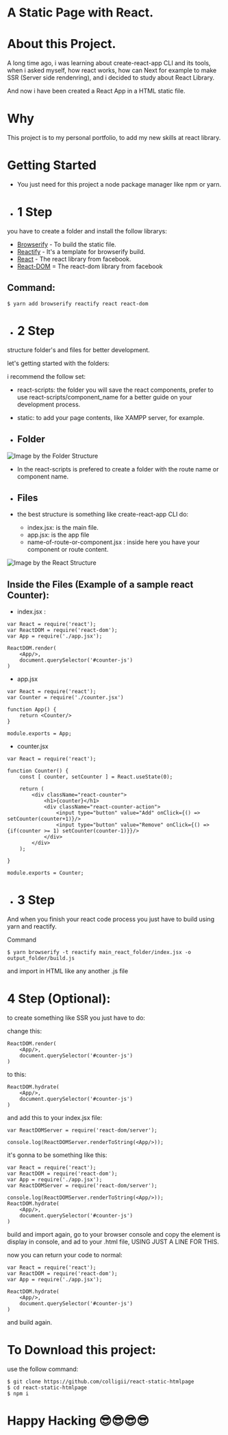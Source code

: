 # A Static Page with React.

# About this Project.

A long time ago, i was learning about create-react-app CLI and its tools, when i asked myself, how react works, how can Next for example to make SSR (Server side rendenring), and i decided to study about React Library.

And now i have been created a React App in a HTML static file.

# Why

This project is to my personal portfolio, to add my new skills at react library.

# Getting Started

- You just need for this project a node package manager like npm or yarn.

- # 1 Step

you have to create a folder and install the follow librarys:

- [Browserify](https://www.npmjs.com/package/browserify) - To build the static file.
- [Reactify](https://www.npmjs.com/package/reactify) - It's a template for browserify build.
- [React](https://www.npmjs.com/package/react) - The react library from facebook.
- [React-DOM](https://www.npmjs.com/package/react-dom) = The react-dom library from facebook

## Command: 
```
$ yarn add browserify reactify react react-dom
```

- # 2 Step

structure folder's and files for better development.

let's getting started with the folders:

i recommend the follow set:

- react-scripts: the folder you will save the react components, prefer to use react-scripts/component_name for a better guide on your development process.

- static: to add your page contents, like XAMPP server, for example.

- ## Folder

![Image by the Folder Structure](https://github.com/colligii/react-static-htmlpage/blob/main/img/folder_structure.png?raw=true)

- In the react-scripts is prefered to create a folder with the route name or component name.

- ## Files

- the best structure is something like create-react-app CLI do:
    - index.jsx: is the main file.
    - app.jsx: is the app file
    - name-of-route-or-component.jsx : inside here you have your component or route content.

![Image by the React Structure](https://github.com/colligii/react-static-htmlpage/blob/main/img/react_structure.png?raw=true)

## Inside the Files (Example of a sample react Counter):

- index.jsx :
```
var React = require('react');
var ReactDOM = require('react-dom');
var App = require('./app.jsx');

ReactDOM.render(
    <App/>,
    document.querySelector('#counter-js')
)
```

- app.jsx

```
var React = require('react');
var Counter = require('./counter.jsx')

function App() {
    return <Counter/>
}

module.exports = App;
```

- counter.jsx

```
var React = require('react');

function Counter() {
    const [ counter, setCounter ] = React.useState(0);

    return (
        <div className="react-counter">
            <h1>{counter}</h1>
            <div className="react-counter-action">
                <input type="button" value="Add" onClick={() => setCounter(counter+1)}/>
                <input type="button" value="Remove" onClick={() => {if(counter >= 1) setCounter(counter-1)}}/>
            </div>
        </div>
    );

}

module.exports = Counter;
```

- # 3 Step

And when you finish your react code process you just have to build using yarn and reactify.

Command
```
$ yarn browserify -t reactify main_react_folder/index.jsx -o output_folder/build.js
```

and import in HTML like any another .js file

# 4 Step (Optional): 

to create something like SSR you just have to do: 

change this:

```
ReactDOM.render(
    <App/>,
    document.querySelector('#counter-js')
)
```

to this:

```
ReactDOM.hydrate(
    <App/>,
    document.querySelector('#counter-js')
)
```

and add this to your index.jsx file: 

```
var ReactDOMServer = require('react-dom/server');

console.log(ReactDOMServer.renderToString(<App/>));
```

it's gonna to be something like this: 

```
var React = require('react');
var ReactDOM = require('react-dom');
var App = require('./app.jsx');
var ReactDOMServer = require('react-dom/server');

console.log(ReactDOMServer.renderToString(<App/>));
ReactDOM.hydrate(
    <App/>,
    document.querySelector('#counter-js')
)
```

build  and import again, go to your browser console and copy the element is display in console, and ad to your .html file, USING JUST A LINE FOR THIS.

now you can return your code to normal: 
```
var React = require('react');
var ReactDOM = require('react-dom');
var App = require('./app.jsx');

ReactDOM.hydrate(
    <App/>,
    document.querySelector('#counter-js')
)
```

and build again.

# To Download this project:

use the follow command:

```
$ git clone https://github.com/colligii/react-static-htmlpage
$ cd react-static-htmlpage
$ npm i
```

# Happy Hacking 😎😎😎😎
